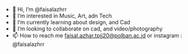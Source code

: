 - 👋 Hi, I’m @faisalazhrr
- 👀 I’m interested in Music, Art, adn Tech
- 🌱 I’m currently learning about design, and Cad
- 💞️ I’m looking to collaborate on cad, and video/photography
- 📫 How to reach me faisal.azhar.tpjj20@polban.ac.id or instagram : @faisalazhrr

<!---
faisalazhrr/faisalazhrr is a ✨ special ✨ repository because its `README.md` (this file) appears on your GitHub profile.
You can click the Preview link to take a look at your changes.
--->
